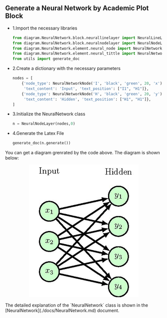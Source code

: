 ## Generate a Neural Network by Academic Plot Block

- 1.Import the necessary libraries
    ```python
    from diagram.NeuralNetwork.block.neurallinelayer import NeuralLineLayer
    from diagram.NeuralNetwork.block.neuralnodelayer import NeuralNodeLayer
    from diagram.NeuralNetwork.element.neural_node import NeuralNetworkNode
    from diagram.NeuralNetwork.element.neural_tittle import NeuralNetworkTittle
    from utils import generate_doc
    ```
- 2.Create a dictionary with the necessary parameters
    ```python
    nodes = [
        {'node_type': NeuralNetworkNode('I', 'black', 'green', 20, 'x'), 'number': 3,
         'text_content': 'Input', 'text_position': ["I1", "H1"]},
        {'node_type': NeuralNetworkNode('H', 'black', 'green', 20, 'y'), 'number': 4,
         'text_content': 'Hidden', 'text_position': ["H1", "H1"]},
    ]
    ```
- 3.Initialize the NeuralNetwork class
    ```python
    n = NeuralNodeLayer(nodes,0)
    ```
- 4.Generate the Latex File
    ```python
    generate_doc(n.generate())
    ```
You can get a diagram grenrated by the code above. The diagram is shown below:
<p align="center">
  <img src="./fig/example.jpg" />
</p>
The detailed explanation of the `NeuralNetwork` class is shown in the [NeuralNetwork](./docs/NeuralNetwork.md) document.